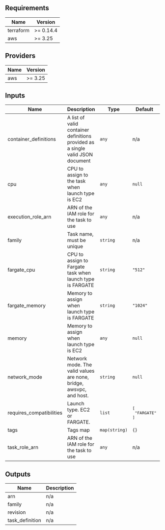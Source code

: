 ## Requirements

| Name | Version |
|------|---------|
| terraform | >= 0.14.4 |
| aws | >= 3.25 |

## Providers

| Name | Version |
|------|---------|
| aws | >= 3.25 |

## Inputs

| Name | Description | Type | Default | Required |
|------|-------------|------|---------|:--------:|
| container\_definitions | A list of valid container definitions provided as a single valid JSON document | `any` | n/a | yes |
| cpu | CPU to assign to the task when launch type is EC2 | `any` | `null` | no |
| execution\_role\_arn | ARN of the IAM role for the task to use | `any` | n/a | yes |
| family | Task name, must be unique | `string` | n/a | yes |
| fargate\_cpu | CPU to assign to Fargate task when launch type is FARGATE | `string` | `"512"` | no |
| fargate\_memory | Memory to assign when launch type is FARGATE | `string` | `"1024"` | no |
| memory | Memory to assign when launch type is EC2 | `any` | `null` | no |
| network\_mode | Network mode. The valid values are none, bridge, awsvpc, and host. | `string` | `null` | no |
| requires\_compatibilities | Launch type. EC2 or FARGATE. | `list` | <pre>[<br>  "FARGATE"<br>]</pre> | no |
| tags | Tags map | `map(string)` | `{}` | no |
| task\_role\_arn | ARN of the IAM role for the task to use | `any` | n/a | yes |

## Outputs

| Name | Description |
|------|-------------|
| arn | n/a |
| family | n/a |
| revision | n/a |
| task\_definition | n/a |
